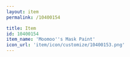 ```yaml
---
layout: item
permalink: /10400154

title: Item
id: 10400154
item_name: 'Moomoo''s Mask Paint'
icon_url: 'item/icon/customize/10400153.png'
---
```

